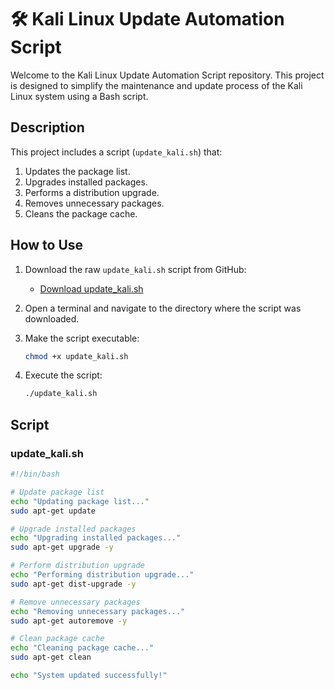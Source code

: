 # 🛠️ Kali Linux Update Automation Script

Welcome to the Kali Linux Update Automation Script repository. This project is designed to simplify the maintenance and update process of the Kali Linux system using a Bash script.

## Description

This project includes a script (`update_kali.sh`) that:
1. Updates the package list.
2. Upgrades installed packages.
3. Performs a distribution upgrade.
4. Removes unnecessary packages.
5. Cleans the package cache.

## How to Use

1. Download the raw `update_kali.sh` script from GitHub:
    - [Download update_kali.sh](https://github.com/P4x1a/update-Kali-Linux/blob/main/update_kali.sh)

2. Open a terminal and navigate to the directory where the script was downloaded.

3. Make the script executable:
    ```bash
    chmod +x update_kali.sh
    ```

4. Execute the script:
    ```bash
    ./update_kali.sh
    ```

## Script

### update_kali.sh

```bash
#!/bin/bash

# Update package list
echo "Updating package list..."
sudo apt-get update

# Upgrade installed packages
echo "Upgrading installed packages..."
sudo apt-get upgrade -y

# Perform distribution upgrade
echo "Performing distribution upgrade..."
sudo apt-get dist-upgrade -y

# Remove unnecessary packages
echo "Removing unnecessary packages..."
sudo apt-get autoremove -y

# Clean package cache
echo "Cleaning package cache..."
sudo apt-get clean

echo "System updated successfully!"
